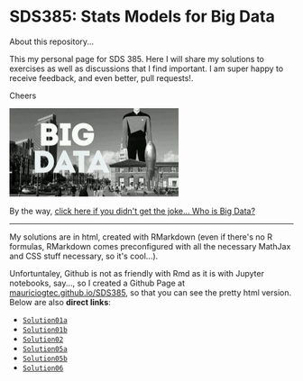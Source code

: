 # SDS385: Stats Models for Big Data 

About this repository...

This my personal page for SDS 385. Here I will share my solutions to exercises as well as discussions that I find important. I am super happy to receive feedback, and even better, pull requests!.

Cheers

<img src='Meta/BigDataJoke.jpg' width=300></img>

By the way, [click here if you didn't get the joke... Who is Big Data?](https://en.wikipedia.org/wiki/Data_(Star_Trek))

---------------------------

My solutions are in html, created with RMarkdown (even if there's no R formulas, RMarkdown comes preconfigured with all the necessary MathJax and CSS stuff necessary, so it's cool...).

Unfortuntaley, Github is not as friendly with Rmd as it is with Jupyter notebooks, say..., so I created a Github Page at
[mauriciogtec.github.io/SDS385](https://mauriciogtec.github.io/SDS385), so that you can see the pretty html version. Below are also **direct links**:

* [`Solution01a`](https://mauriciogtec.github.io/SDS385/Exercises/Solutions01a/Solution01-SDS385.html)
* [`Solution01b`](https://mauriciogtec.github.io/SDS385/Exercises/Solutions01b/Solution01b-SDS385.html)
* [`Solution02`](https://mauriciogtec.github.io/SDS385/Exercises/Solutions02/Solution02-SDS385.html)
* [`Solution05a`](https://mauriciogtec.github.io/SDS385/Exercises/Solutions05/Solution05-SDS385.html)
* [`Solution05b`](https://mauriciogtec.github.io/SDS385/Exercises/Solutions05/Solution05-SDS385b.html)
* [`Solution06`](https://mauriciogtec.github.io/SDS385/Exercises/Solutions06/Solution06-SDS385.html)
